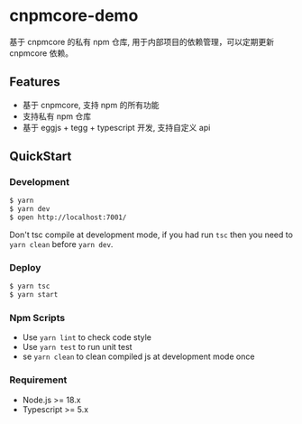 # cnpmcore-demo

基于 cnpmcore 的私有 npm 仓库, 用于内部项目的依赖管理，可以定期更新 cnpmcore 依赖。

## Features

- 基于 cnpmcore, 支持 npm 的所有功能
- 支持私有 npm 仓库
- 基于 eggjs + tegg + typescript 开发, 支持自定义 api

## QuickStart

### Development

```bash
$ yarn
$ yarn dev
$ open http://localhost:7001/
```

Don't tsc compile at development mode, if you had run `tsc` then you need to `yarn clean` before `yarn dev`.

### Deploy

```bash
$ yarn tsc
$ yarn start
```

### Npm Scripts

- Use `yarn lint` to check code style
- Use `yarn test` to run unit test
- se `yarn clean` to clean compiled js at development mode once

### Requirement

- Node.js >= 18.x
- Typescript >= 5.x
